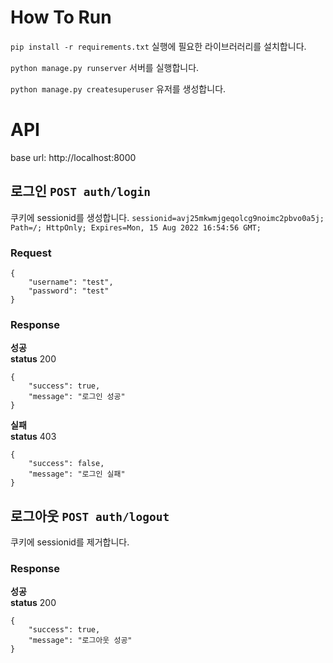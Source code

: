 # How To Run
`pip install -r requirements.txt`
실행에 필요한 라이브러러리를 설치합니다.

`python manage.py runserver`
서버를 실행합니다.

`python manage.py createsuperuser`
유저를 생성합니다.

# API
base url: http://localhost:8000
## 로그인 `POST auth/login`
쿠키에 sessionid를 생성합니다.
`sessionid=avj25mkwmjgeqolcg9noimc2pbvo0a5j; Path=/; HttpOnly; Expires=Mon, 15 Aug 2022 16:54:56 GMT;
`
### Request
```
{
    "username": "test",
    "password": "test"
}
```

### Response
**성공**  
**status** 200  
```
{
    "success": true,
    "message": "로그인 성공"
}
```
**실패**  
**status**  403
```
{
    "success": false,
    "message": "로그인 실패"
}
```

## 로그아웃 `POST auth/logout`
쿠키에 sessionid를 제거합니다.
### Response
**성공**  
**status** 200  
```
{
    "success": true,
    "message": "로그아웃 성공"
}